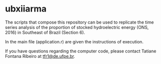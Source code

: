 # ubxiiarma

The scripts that compose this repository can be used to replicate the time series analysis of the proportion of stocked hydroelectric energy (ONS, 2016) in Southeast of Brazil (Section 6).

In the main file (application.r) are given the instructions of execution.  

If you have questions regarding the computer code, please contact Tatiane Fontana Ribeiro at tfr1@de.ufpe.br.
